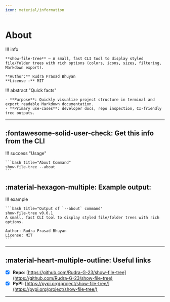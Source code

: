```yaml
---
icon: material/information
---
```


# About

!!! info

    **show-file-tree** — A small, fast CLI tool to display styled file/folder trees with rich options (colors, icons, sizes, filtering, Markdown export).

    **Author:** Rudra Prasad Bhuyan  
    **License :** MIT

!!! abstract "Quick facts"

    - **Purpose**: Quickly visualize project structure in terminal and export readable Markdown documentation.
    - **Primary use-cases**: developer docs, repo inspection, CI-friendly tree outputs.

---

## :fontawesome-solid-user-check: Get this info from the CLI

!!! success "Usage"

    ```bash title="About Command"
    show-file-tree --about
    ```

## :material-hexagon-multiple: Example output:

!!! example

    ```bash title="Output of `--about` command"
    show-file-tree v0.0.1
    A small, fast CLI tool to display styled file/folder trees with rich options.

    Author: Rudra Prasad Bhuyan
    License: MIT
    ```

---

## :material-heart-multiple-outline: Useful links

- [x] **Repo**: [https://github.com/Rudra-G-23/show-file-tree](https://github.com/Rudra-G-23/show-file-tree)
- [x] **PyPI**: [https://pypi.org/project/show-file-tree/](https://pypi.org/project/show-file-tree/)

---